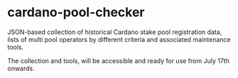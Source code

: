 # cardano-pool-checker
JSON-based collection of historical Cardano stake pool registration data, lists of multi pool operators by different criteria and associated maintenance tools.  

The collection and tools, will be accessible and ready for use from July 17th onwards.
